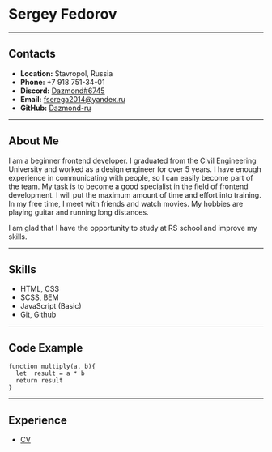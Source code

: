 # **Sergey Fedorov**

******

## **Contacts**
* **Location:** Stavropol, Russia
* **Phone:** +7 918 751-34-01
* **Discord:** [Dazmond#6745](https://discordapp.com/users/726170500337762387)
* **Email:** fserega2014@yandex.ru
* **GitHub:** [Dazmond-ru](https://github.com/Dazmond-ru)

***

## **About Me**
I am a beginner frontend developer.
I graduated from the Civil Engineering University and worked as a design engineer for over 5 years. I have enough experience in communicating with people, so I can easily become part of the team.
My task is to become a good specialist in the field of frontend development. I will put the maximum amount of time and effort into training.
In my free time, I meet with friends and watch movies. My hobbies are playing guitar and running long distances.

I am glad that I have the opportunity to study at RS school and improve my skills.

***

## **Skills**
* HTML, CSS
* SCSS, BEM
* JavaScript (Basic)
* Git, Github

***

## **Code Example**
```
function multiply(a, b){
  let  result = a * b
  return result
}
```

***

## **Experience**

* [CV](https://github.com/Dazmond-ru/rsschool-cv/blob/gh-pages/cv.md)